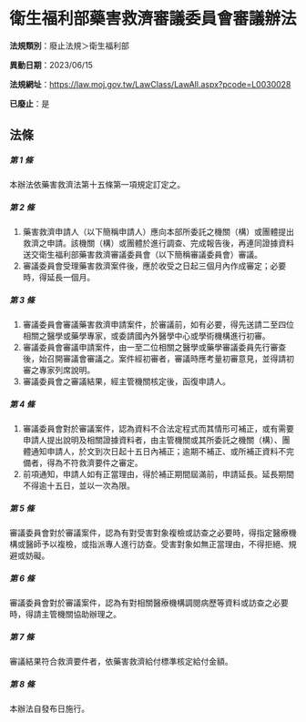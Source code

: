 # 衛生福利部藥害救濟審議委員會審議辦法

**法規類別**：廢止法規＞衛生福利部

**異動日期**：2023/06/15  

**法規網址**：https://law.moj.gov.tw/LawClass/LawAll.aspx?pcode=L0030028

**已廢止**：是



## 法條
##### 第 1 條
本辦法依藥害救濟法第十五條第一項規定訂定之。

##### 第 2 條
1. 藥害救濟申請人（以下簡稱申請人）應向本部所委託之機關（構）或團體提出救濟之申請。該機關（構）或團體於進行調查、完成報告後，再連同證據資料送交衛生福利部藥害救濟審議委員會（以下簡稱審議委員會）審議。
1. 審議委員會受理藥害救濟案件後，應於收受之日起三個月內作成審定；必要時，得延長一個月。

##### 第 3 條
1. 審議委員會審議藥害救濟申請案件，於審議前，如有必要，得先送請二至四位相關之醫學或藥學專家，或委請國內外醫學中心或學術機構進行初審。
1. 審議委員會審議申請案件，由一至二位相關之醫學或藥學審議委員先行審查後，始召開審議會審議之。案件經初審者，審議時應考量初審意見，並得請初審之專家列席說明。
1. 審議委員會之審議結果，經主管機關核定後，函復申請人。

##### 第 4 條
1. 審議委員會對於審議案件，認為資料不合法定程式而其情形可補正，或有需要申請人提出說明及相關證據資料者，由主管機關或其所委託之機關（構）、團體通知申請人，於文到次日起十五日內補正；逾期不補正、或所補正資料不完備者，得為不符救濟要件之審定。
1. 前項通知，申請人如有正當理由，得於補正期間屆滿前，申請延長。延長期間不得逾十五日，並以一次為限。

##### 第 5 條
審議委員會對於審議案件，認為有對受害對象複檢或訪查之必要時，得指定醫療機構或醫師予以複檢，或指派專人進行訪查。受害對象如無正當理由，不得拒絕、規避或妨礙。

##### 第 6 條
審議委員會對於審議案件，認為有對相關醫療機構調閱病歷等資料或訪查之必要時，得請主管機關協助辦理之。

##### 第 7 條
審議結果符合救濟要件者，依藥害救濟給付標準核定給付金額。

##### 第 8 條
本辦法自發布日施行。


